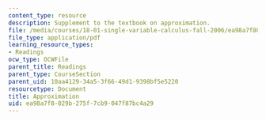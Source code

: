 ```yaml
---
content_type: resource
description: Supplement to the textbook on approximation.
file: /media/courses/18-01-single-variable-calculus-fall-2006/ea98a7f8029b275f7cb9047f87bc4a29_a_approximations.pdf
file_type: application/pdf
learning_resource_types:
- Readings
ocw_type: OCWFile
parent_title: Readings
parent_type: CourseSection
parent_uid: 10aa4129-34a5-3f66-49d1-9398bf5e5220
resourcetype: Document
title: Approximation
uid: ea98a7f8-029b-275f-7cb9-047f87bc4a29
---
```

